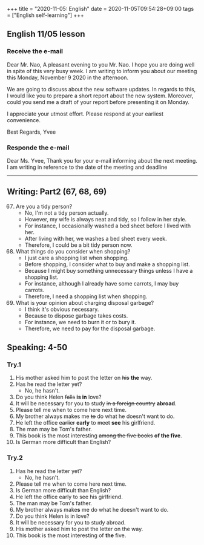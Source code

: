 +++
title =  "2020-11-05: English"
date = 2020-11-05T09:54:28+09:00
tags = ["English self-learning"]
+++

## English 11/05 lesson

### Receive the e-mail

Dear Mr. Nao, 
A pleasant evening to you Mr. Nao.
I hope you are doing well in spite of this very busy week.
I am writing to inform you about our meeting this Monday, November 9 2020 in the afternoon. 

We are going to discuss about the new software updates.
In regards to this, I would like you to prepare a short report about the new system.
Moreover, could you send me a draft of your report before presenting it on Monday.  

I appreciate your utmost effort.
Please respond at your earliest convenience. 

Best Regards, 
Yvee  

### Responde the e-mail

Dear Ms. Yvee,
Thank you for your e-mail informing about the next meeting.
I am writing in reference to the date of the meeting and deadline

- - -

## Writing: Part2 (67, 68, 69)

67. Are you a tidy person?
    - No, I'm not a tidy person actually.
    - However, my wife is always neat and tidy, so I follow in her style.
    - For instance, I occasionally washed a bed sheet before I lived with her.
    - After living with her, we washes a bed sheet every week.
    - Therefore, I could be a bit tidy person now.
68. What things do you consider when shopping?
    - I just care a shopping list when shopping.
    - Before shopping, I consider what to buy and make a shopping list.
    - Because I might buy something unnecessary things unless I have a shopping list.
    - For instance, although I already have some carrots, I may buy carrots.
    - Therefore, I need a shopping list when shopping.
69. What is your opinion about charging disposal garbage?
    - I think it's obvious necessary.
    - Because to dispose garbage takes costs.
    - For instance, we need to burn it or to bury it.
    - Therefore, we need to pay for the disposal garbage.

## Speaking: 4-50

### Try.1

1. His mother asked him to post the letter on ~~his~~ **the** way.
2. Has he read the letter yet?
    - No, he hasn't.
3. Do you think Helen ~~falls~~ **is in** love?
4. It will be necessary for you to study ~~in a foreign country~~ **abroad**.
5. Please tell me when to come here next time.
6. My brother always makes me ~~to~~ do what he doesn't want to do.
7. He left the office ~~earlier~~ **early** to ~~meet~~ **see** his girlfriend.
8. The man may be Tom's father.
9. This book is the most interesting ~~among the five books~~ **of the five**.
10. Is German more difficult than English?

### Try.2

1. Has he read the letter yet?
    - No, he hasn't.
2. Please tell me when to come here next time.
3. Is German more difficult than English?
4. He left the office early to see his girlfriend.
5. The man may be Tom's father.
6. My brother always make**s** me do what he doesn't want to do.
7. Do you think Helen is in love?
8. It will be necessary for you to study abroad.
9. His mother asked him to post the letter on the way.
10. This book is the most interesting of **the** five.
